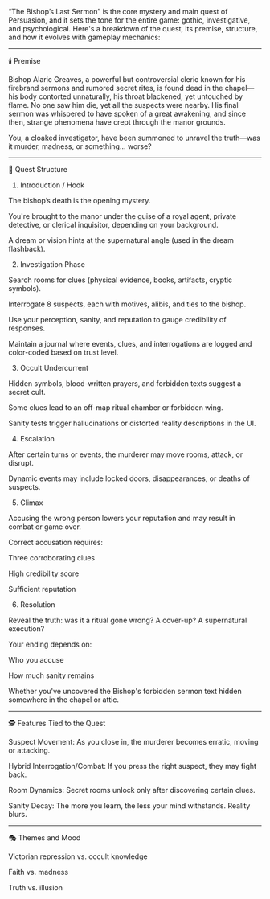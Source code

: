 “The Bishop’s Last Sermon” is the core mystery and main quest of Persuasion, and it sets the tone for the entire game: gothic, investigative, and psychological. Here's a breakdown of the quest, its premise, structure, and how it evolves with gameplay mechanics:


---

🕯️ Premise

Bishop Alaric Greaves, a powerful but controversial cleric known for his firebrand sermons and rumored secret rites, is found dead in the chapel—his body contorted unnaturally, his throat blackened, yet untouched by flame. No one saw him die, yet all the suspects were nearby. His final sermon was whispered to have spoken of a great awakening, and since then, strange phenomena have crept through the manor grounds.

You, a cloaked investigator, have been summoned to unravel the truth—was it murder, madness, or something... worse?


---

🧩 Quest Structure

1. Introduction / Hook

The bishop’s death is the opening mystery.

You're brought to the manor under the guise of a royal agent, private detective, or clerical inquisitor, depending on your background.

A dream or vision hints at the supernatural angle (used in the dream flashback).



2. Investigation Phase

Search rooms for clues (physical evidence, books, artifacts, cryptic symbols).

Interrogate 8 suspects, each with motives, alibis, and ties to the bishop.

Use your perception, sanity, and reputation to gauge credibility of responses.

Maintain a journal where events, clues, and interrogations are logged and color-coded based on trust level.



3. Occult Undercurrent

Hidden symbols, blood-written prayers, and forbidden texts suggest a secret cult.

Some clues lead to an off-map ritual chamber or forbidden wing.

Sanity tests trigger hallucinations or distorted reality descriptions in the UI.



4. Escalation

After certain turns or events, the murderer may move rooms, attack, or disrupt.

Dynamic events may include locked doors, disappearances, or deaths of suspects.



5. Climax

Accusing the wrong person lowers your reputation and may result in combat or game over.

Correct accusation requires:

Three corroborating clues

High credibility score

Sufficient reputation




6. Resolution

Reveal the truth: was it a ritual gone wrong? A cover-up? A supernatural execution?

Your ending depends on:

Who you accuse

How much sanity remains

Whether you've uncovered the Bishop's forbidden sermon text hidden somewhere in the chapel or attic.






---

🕵️ Features Tied to the Quest

Suspect Movement: As you close in, the murderer becomes erratic, moving or attacking.

Hybrid Interrogation/Combat: If you press the right suspect, they may fight back.

Room Dynamics: Secret rooms unlock only after discovering certain clues.

Sanity Decay: The more you learn, the less your mind withstands. Reality blurs.



---

🎭 Themes and Mood

Victorian repression vs. occult knowledge

Faith vs. madness

Truth vs. illusion




